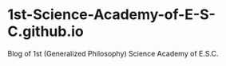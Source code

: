 # 1st-Science-Academy-of-E-S-C.github.io
Blog of 1st (Generalized Philosophy) Science Academy of E.S.C.
